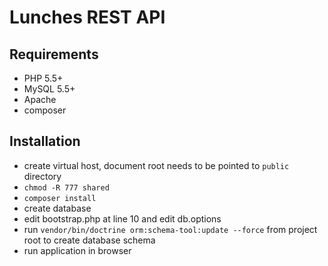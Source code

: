 # Lunches REST API

## Requirements

- PHP 5.5+
- MySQL 5.5+
- Apache
- composer

## Installation

- create virtual host, document root needs to be pointed to `public` directory
- `chmod -R 777 shared`
- `composer install`
- create database
- edit bootstrap.php at line 10 and edit db.options
- run `vendor/bin/doctrine orm:schema-tool:update --force` from project root to create database schema
- run application in browser 

